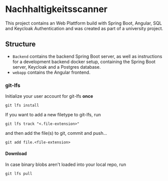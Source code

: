 # Nachhaltigkeitsscanner

This project contains an Web Plattform build with Spring Boot, Angular, SQL and Keycloak Authentication and was created as part of a university project.

## Structure

- `Backend` contains the backend Spring Boot server, as well as instructions for a development backend docker setup,
  containing the Spring Boot server, Keycloak and a Postgres database.
- `webapp` contains the Angular frontend.

### git-lfs

Initialize your user account for git-lfs **once**

```git lfs install```

If you want to add a new filetype to git-lfs, run

```git lfs track "<.file-extension>"```

and then add the file(s) to git, commit and push...

```git add file.<file-extension>```

#### Download
In case binary blobs aren't loaded into your local repo, run

```git lfs pull```
